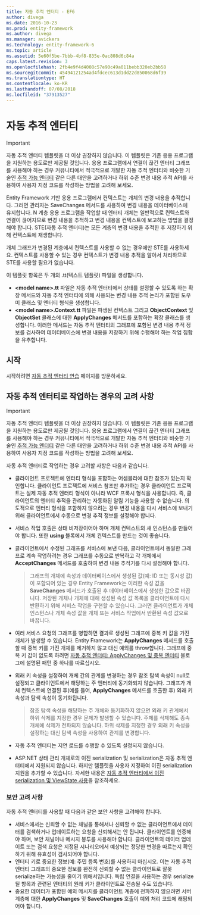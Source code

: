 ```yaml
---
title: 자동 추적 엔터티 - EF6
author: divega
ms.date: 2016-10-23
ms.prod: entity-framework
ms.author: divega
ms.manager: avickers
ms.technology: entity-framework-6
ms.topic: article
ms.assetid: 5e60f5be-7bbb-4bf8-835e-0ac808d6c84a
caps.latest.revision: 3
ms.openlocfilehash: 2fb4e9f4d4008c57e90c49a011bebb320eb2bb58
ms.sourcegitcommit: 45494121254ad4fdcec613d1dd22d850068d6f39
ms.translationtype: HT
ms.contentlocale: ko-KR
ms.lasthandoff: 07/08/2018
ms.locfileid: "37913527"
---
```

# <a name="self-tracking-entities"></a>자동 추적 엔터티

> [!IMPORTANT]
> 자동 추적 엔터티 템플릿을 더 이상 권장하지 않습니다. 이 템플릿은 기존 응용 프로그램을 지원하는 용도로만 제공될 것입니다. 응용 프로그램에서 연결이 끊긴 엔터티 그래프를 사용해야 하는 경우 커뮤니티에서 적극적으로 개발한 자동 추적 엔터티와 비슷한 기술인 [추적 가능 엔터티](http://trackableentities.github.io/) 같은 다른 대안을 고려하거나 하위 수준 변경 내용 추적 API를 사용하여 사용자 지정 코드를 작성하는 방법을 고려해 보세요.

Entity Framework 기반 응용 프로그램에서 컨텍스트는 개체의 변경 내용을 추적합니다. 그러면 관리자는 SaveChanges 메서드를 사용하여 변경 내용을 데이터베이스에 유지합니다. N 계층 응용 프로그램을 작업할 때 엔터티 개체는 일반적으로 컨텍스트와 연결이 끊어지므로 변경 내용을 추적하고 변경 내용을 컨텍스트에 보고하는 방법을 결정해야 합니다. STE(자동 추적 엔터티)는 모든 계층의 변경 내용을 추적한 후 저장하기 위해 컨텍스트에 재생합니다.  

개체 그래프가 변경된 계층에서 컨텍스트를 사용할 수 없는 경우에만 STE를 사용하세요. 컨텍스트를 사용할 수 있는 경우 컨텍스트가 변경 내용 추적을 알아서 처리하므로 STE를 사용할 필요가 없습니다.  

이 템플릿 항목은 두 개의 .tt(텍스트 템플릿) 파일을 생성합니다.  

- **\<model name\>.tt** 파일은 자동 추적 엔터티에서 상태를 설정할 수 있도록 하는 확장 메서드와 자동 추적 엔터티에 의해 사용되는 변경 내용 추적 논리가 포함된 도우미 클래스 및 엔터티 형식을 생성합니다.  
- **\<model name\>.Context.tt** 파일은 파생된 컨텍스트 그리고 **ObjectContext** 및 **ObjectSet** 클래스에 대한 **ApplyChanges** 메서드를 포함하는 확장 클래스를 생성합니다. 이러한 메서드는 자동 추적 엔터티의 그래프에 포함된 변경 내용 추적 정보를 검사하여 데이터베이스에 변경 내용을 저장하기 위해 수행해야 하는 작업 집합을 유추합니다.  

## <a name="get-started"></a>시작  

시작하려면 [자동 추적 엔터티 연습](walkthrough.md) 페이지를 방문하세요.  

## <a name="considerations-when-working-with-self-tracking-entities"></a>자동 추적 엔터티로 작업하는 경우의 고려 사항  
> [!IMPORTANT]
> 자동 추적 엔터티 템플릿을 더 이상 권장하지 않습니다. 이 템플릿은 기존 응용 프로그램을 지원하는 용도로만 제공될 것입니다. 응용 프로그램에서 연결이 끊긴 엔터티 그래프를 사용해야 하는 경우 커뮤니티에서 적극적으로 개발한 자동 추적 엔터티와 비슷한 기술인 [추적 가능 엔터티](http://trackableentities.github.io/) 같은 다른 대안을 고려하거나 하위 수준 변경 내용 추적 API를 사용하여 사용자 지정 코드를 작성하는 방법을 고려해 보세요.

자동 추적 엔터티로 작업하는 경우 고려할 사항은 다음과 같습니다.  

- 클라이언트 프로젝트에 엔터티 형식을 포함하는 어셈블리에 대한 참조가 있는지 확인합니다. 클라이언트 프로젝트에 서비스 참조만 추가하는 경우 클라이언트 프로젝트는 실제 자동 추적 엔터티 형식이 아니라 WCF 프록시 형식을 사용합니다. 즉, 클라이언트의 엔터티 추적을 관리하는 자동화된 알림 기능을 사용할 수 없습니다. 의도적으로 엔터티 형식을 포함하지 않으려는 경우 변경 내용을 다시 서비스에 보내기 위해 클라이언트에서 수동으로 변경 추적 정보를 설정해야 합니다.  
- 서비스 작업 호출은 상태 비저장이어야 하며 개체 컨텍스트의 새 인스턴스를 만들어야 합니다. 또한 **using** 블록에서 개체 컨텍스트를 만드는 것이 좋습니다.  
- 클라이언트에서 수정된 그래프를 서비스에 보낸 다음, 클라이언트에서 동일한 그래프로 계속 작업하려는 경우 그래프를 수동으로 반복하고 각 개체에서 **AcceptChanges** 메서드를 호출하여 변경 내용 추적기를 다시 설정해야 합니다.  

    > 그래프의 개체에 속성과 데이터베이스에서 생성된 값(예: ID 또는 동시성 값)이 포함되어 있는 경우 Entity Framework는 이러한 속성 값을 **SaveChanges** 메서드가 호출된 후 데이터베이스에서 생성한 값으로 바꿉니다. 저장된 개체나 개체에 대해 생성된 속성 값 목록을 클라이언트에 다시 반환하기 위해 서비스 작업을 구현할 수 있습니다. 그러면 클라이언트가 개체 인스턴스나 개체 속성 값을 개체 또는 서비스 작업에서 반환된 속성 값으로 바꿉니다.  
- 여러 서비스 요청의 그래프를 병합하면 결과로 생성된 그래프에 중복 키 값을 가진 개체가 발생할 수 있습니다. Entity Framework는 **ApplyChanges** 메서드를 호출할 때 중복 키를 가진 개체를 제거하지 않고 대신 예외를 throw합니다. 그래프에 중복 키 값이 없도록 하려면 [자동 추적 엔터티: ApplyChanges 및 중복 엔터티](http://go.microsoft.com/fwlink/?LinkID=205119&clcid=0x409) 블로그에 설명된 패턴 중 하나를 따르십시오.  
- 외래 키 속성을 설정하여 개체 간의 관계를 변경하는 경우 참조 탐색 속성이 null로 설정되고 클라이언트에서 해당하는 주 엔터티에 동기화되지 않습니다. 그래프가 개체 컨텍스트에 연결된 후(예를 들어, **ApplyChanges** 메서드를 호출한 후) 외래 키 속성과 탐색 속성이 동기화됩니다.  

    > 참조 탐색 속성을 해당하는 주 개체와 동기화하지 않으면 외래 키 관계에서 하위 삭제를 지정한 경우 문제가 발생할 수 있습니다. 주체를 삭제해도 종속 개체에 삭제가 전파되지 않습니다. 하위 삭제를 지정한 경우 외래 키 속성을 설정하는 대신 탐색 속성을 사용하여 관계를 변경합니다.  
- 자동 추적 엔터티는 지연 로드를 수행할 수 있도록 설정되지 않습니다.  
- ASP.NET 상태 관리 개체로의 이진 serialization 및 serialization은 자동 추적 엔터티에서 지원되지 않습니다. 하지만 템플릿을 사용자 지정하여 이진 serialization 지원을 추가할 수 있습니다. 자세한 내용은 [자동 추적 엔터티에서 이진 serialization 및 ViewState 사용](http://go.microsoft.com/fwlink/?LinkId=199208)을 참조하세요.  

### <a name="security-considerations"></a>보안 고려 사항  

자동 추적 엔터티를 사용할 때 다음과 같은 보안 사항을 고려해야 합니다.  

- 서비스에서는 신뢰할 수 없는 채널을 통해서나 신뢰할 수 없는 클라이언트에서 데이터를 검색하거나 업데이트하는 요청을 신뢰해서는 안 됩니다. 클라이언트를 인증해야 하며, 보안 채널이나 메시지 봉투를 사용해야 합니다. 클라이언트의 데이터 업데이트 또는 검색 요청은 지정된 시나리오에서 예상되는 정당한 변경을 따르는지 확인하기 위해 유효성이 검사되어야 합니다.  
- 엔터티 키로 중요한 정보(예: 주민 등록 번호)를 사용하지 마십시오. 이는 자동 추적 엔터티 그래프의 중요한 정보를 완전히 신뢰할 수 없는 클라이언트로 잘못 serialize하는 가능성을 줄이기 위해서입니다. 독립 연결을 사용하는 경우 serialize될 항목과 관련된 엔터티의 원래 키가 클라이언트로 전송될 수도 있습니다.  
- 중요한 데이터가 포함된 예외 메시지를 클라이언트 계층에 전파하지 않으려면 서버 계층에 대한 **ApplyChanges** 및 **SaveChanges** 호출이 예외 처리 코드에 래핑되어야 합니다.  
